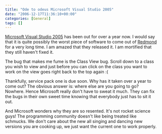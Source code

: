 ```yaml
---
title: "Ode to odeus Microsoft Visual Studio 2005"
date: "2006-12-17T11:36:10+00:00"
categories: [General]
tags: []
---
```


<a href="http://msdn2.microsoft.com/en-us/vstudio/default.aspx">Microsoft Visual Studio 2005</a> has been out for over a year now. I would say that it is quite possibly the worst piece of software to come out of <a href="http://en.wikipedia.org/wiki/Redmond,_Washington">Redmond</a> for a very long time. I am amazed that they released it. I am mortified that they still haven't fixed it.

The bug that makes me fume is the Class View bug. Scroll down to a class you wish to view and just before you can click on the class you want to work on the view goes right back to the top again :(

Thankfully, service pack one is due soon. Why has it taken over a year to come out? The obvious answer is: where else are you going to go? Nowhere. Hence Microsoft really don't have to sweat it much. They can fix the bugs in their own sweet time knowing that everybody just has to sit it out.

And Microsoft wonders why they are so resented. It's not rocket science guys! The programming community doesn't like being treated like schmucks. We don't care about the new all singing and dancing new versions you are cooking up, we just want the current one to work properly.
